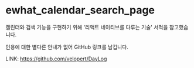 # ewhat_calendar_search_page

캘린더와 검색 기능을 구현하기 위해 '리액트 네이티브를 다루는 기술' 서적을 참고했습니다.

인용에 대한 별다른 안내가 없어 GitHub 링크를 남깁니다.

LINK: https://github.com/velopert/DayLog
